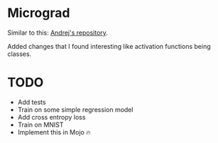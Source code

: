 # Micrograd

Similar to this: [Andrej's repository](https://github.com/karpathy/micrograd).

Added changes that I found interesting like activation functions being classes.

# TODO

- Add tests
- Train on some simple regression model
- Add cross entropy loss
- Train on MNIST
- Implement this in Mojo 🔥
